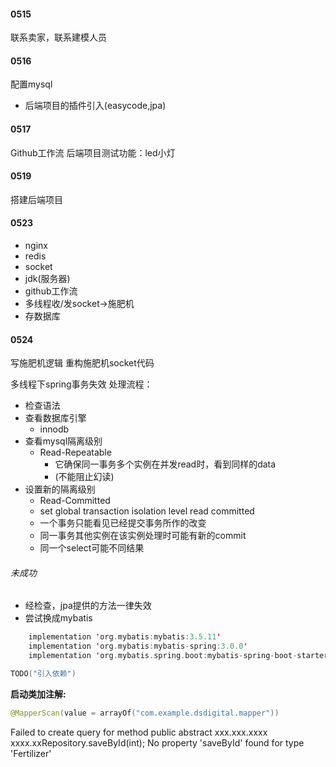 #### 0515
联系卖家，联系建模人员

#### 0516
配置mysql
- 后端项目的插件引入(easycode,jpa)
#### 0517
Github工作流
后端项目测试功能：led小灯
#### 0519
搭建后端项目
#### 0523
- nginx
- redis
- socket
- jdk(服务器)
- github工作流
- 多线程收/发socket->施肥机
- 存数据库
#### 0524
写施肥机逻辑
重构施肥机socket代码

多线程下spring事务失效
处理流程：
- 检查语法
- 查看数据库引擎
	- innodb
- 查看mysql隔离级别
	- Read-Repeatable
		- 它确保同一事务多个实例在并发read时，看到同样的data
		- (不能阻止幻读)
- 设置新的隔离级别
	- Read-Committed
	- set global transaction isolation level read committed
	- 一个事务只能看见已经提交事务所作的改变
	- 同一事务其他实例在该实例处理时可能有新的commit
	- 同一个select可能不同结果
###### 未成功
- 经检查，jpa提供的方法一律失效
- 尝试换成mybatis
```kotlin
    implementation 'org.mybatis:mybatis:3.5.11'
    implementation 'org.mybatis:mybatis-spring:3.0.0'
    implementation 'org.mybatis.spring.boot:mybatis-spring-boot-starter:3.0.0'

TODO("引入依赖")
```
**启动类加注解:**
```kotlin
@MapperScan(value = arrayOf("com.example.dsdigital.mapper"))
```

Failed to create query for method public abstract xxx.xxx.xxxx
xxxx.xxRepository.saveById(int); No property 'saveById' found for type 'Fertilizer'



















